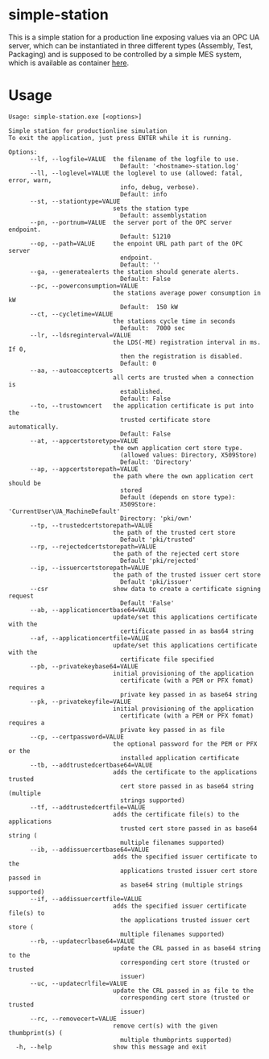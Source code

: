 # simple-station
This is a simple station for a production line exposing values via an OPC UA server, which can be instantiated in three different types (Assembly, Test, Packaging) and is supposed to be controlled by a simple MES system, which is available as container [here](https://hub.docker.com/repository/docker/hansgschossmann/simple-mes).




# Usage

   
    Usage: simple-station.exe [<options>]
   
    Simple station for productionline simulation
    To exit the application, just press ENTER while it is running.
   
    Options:
          --lf, --logfile=VALUE  the filename of the logfile to use.
                                   Default: '<hostname>-station.log'
          --ll, --loglevel=VALUE the loglevel to use (allowed: fatal, error, warn,
                                   info, debug, verbose).
                                   Default: info
          --st, --stationtype=VALUE
                                 sets the station type
                                   Default: assemblystation
          --pn, --portnum=VALUE  the server port of the OPC server endpoint.
                                   Default: 51210
          --op, --path=VALUE     the enpoint URL path part of the OPC server
                                   endpoint.
                                   Default: ''
          --ga, --generatealerts the station should generate alerts.
                                   Default: False
          --pc, --powerconsumption=VALUE
                                 the stations average power consumption in kW
                                   Default:  150 kW
          --ct, --cycletime=VALUE
                                 the stations cycle time in seconds
                                   Default:  7000 sec
          --lr, --ldsreginterval=VALUE
                                 the LDS(-ME) registration interval in ms. If 0,
                                   then the registration is disabled.
                                   Default: 0
          --aa, --autoacceptcerts
                                 all certs are trusted when a connection is
                                   established.
                                   Default: False
          --to, --trustowncert   the application certificate is put into the
                                   trusted certificate store automatically.
                                   Default: False
          --at, --appcertstoretype=VALUE
                                 the own application cert store type.
                                   (allowed values: Directory, X509Store)
                                   Default: 'Directory'
          --ap, --appcertstorepath=VALUE
                                 the path where the own application cert should be
                                   stored
                                   Default (depends on store type):
                                   X509Store: 'CurrentUser\UA_MachineDefault'
                                   Directory: 'pki/own'
          --tp, --trustedcertstorepath=VALUE
                                 the path of the trusted cert store
                                   Default 'pki/trusted'
          --rp, --rejectedcertstorepath=VALUE
                                 the path of the rejected cert store
                                   Default 'pki/rejected'
          --ip, --issuercertstorepath=VALUE
                                 the path of the trusted issuer cert store
                                   Default 'pki/issuer'
          --csr                  show data to create a certificate signing request
                                   Default 'False'
          --ab, --applicationcertbase64=VALUE
                                 update/set this applications certificate with the
                                   certificate passed in as bas64 string
          --af, --applicationcertfile=VALUE
                                 update/set this applications certificate with the
                                   certificate file specified
          --pb, --privatekeybase64=VALUE
                                 initial provisioning of the application
                                   certificate (with a PEM or PFX fomat) requires a
                                   private key passed in as base64 string
          --pk, --privatekeyfile=VALUE
                                 initial provisioning of the application
                                   certificate (with a PEM or PFX fomat) requires a
                                   private key passed in as file
          --cp, --certpassword=VALUE
                                 the optional password for the PEM or PFX or the
                                   installed application certificate
          --tb, --addtrustedcertbase64=VALUE
                                 adds the certificate to the applications trusted
                                   cert store passed in as base64 string (multiple
                                   strings supported)
          --tf, --addtrustedcertfile=VALUE
                                 adds the certificate file(s) to the applications
                                   trusted cert store passed in as base64 string (
                                   multiple filenames supported)
          --ib, --addissuercertbase64=VALUE
                                 adds the specified issuer certificate to the
                                   applications trusted issuer cert store passed in
                                   as base64 string (multiple strings supported)
          --if, --addissuercertfile=VALUE
                                 adds the specified issuer certificate file(s) to
                                   the applications trusted issuer cert store (
                                   multiple filenames supported)
          --rb, --updatecrlbase64=VALUE
                                 update the CRL passed in as base64 string to the
                                   corresponding cert store (trusted or trusted
                                   issuer)
          --uc, --updatecrlfile=VALUE
                                 update the CRL passed in as file to the
                                   corresponding cert store (trusted or trusted
                                   issuer)
          --rc, --removecert=VALUE
                                 remove cert(s) with the given thumbprint(s) (
                                   multiple thumbprints supported)
      -h, --help                 show this message and exit
   
